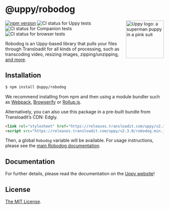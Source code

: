 # @uppy/robodog

<img src="https://uppy.io/images/logos/uppy-dog-head-arrow.svg" width="120" alt="Uppy logo: a superman puppy in a pink suit" align="right">

[![npm version](https://img.shields.io/npm/v/@uppy/robodog.svg?style=flat-square)](https://www.npmjs.com/package/@uppy/robodog)
![CI status for Uppy tests](https://github.com/transloadit/uppy/workflows/Tests/badge.svg)
![CI status for Companion tests](https://github.com/transloadit/uppy/workflows/Companion/badge.svg)
![CI status for browser tests](https://github.com/transloadit/uppy/workflows/End-to-end%20tests/badge.svg)

Robodog is an Uppy-based library that pulls your files through Transloadit for all kinds of processing, such as transcoding video, resizing images, zipping/unzipping, [and more](https://transloadit.com/services/).

## Installation

```bash
$ npm install @uppy/robodog
```

We recommend installing from npm and then using a module bundler such as [Webpack](http://webpack.js.org/), [Browserify](http://browserify.org/) or [Rollup.js](http://rollupjs.org/).

Alternatively, you can also use this package in a pre-built bundle from Transloadit’s CDN: Edgly.

```html
<link rel="stylesheet" href="https://releases.transloadit.com/uppy/v2.3.0/robodog.min.css">
<script src="https://releases.transloadit.com/uppy/v2.3.0/robodog.min.js"></script>
```

Then, a global `Robodog` variable will be available. For usage instructions, please see the [main Robodog documentation](https://uppy.io/docs/robodog).

## Documentation

For further details, please read the documentation on the [Uppy website](https://uppy.io/docs/robodog)!

## License

[The MIT License](./LICENSE).
